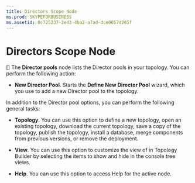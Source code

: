 ```yaml
---
title: Directors Scope Node
ms.prod: SKYPEFORBUSINESS
ms.assetid: 0c725237-2e43-4ba2-a7ad-dce0057d265f
---
```



# Directors Scope Node
[]
The **Director pools** node lists the Director pools in your topology. You can perform the following action:
  
    
    


- **New Director Pool**. Starts the **Define New Director Pool** wizard, which you use to add a new Director pool to the topology.
    
  

In addition to the Director pool options, you can perform the following general tasks:
  
    
    


- **Topology**. You can use this option to define a new topology, open an existing topology, download the current topology, save a copy of the topology, publish the topology, install a database, merge components from previous versions, or remove the deployment.
    
  
- **View**. You can use this option to customize the view of in Topology Builder by selecting the items to show and hide in the console tree views.
    
  
- **Help**. You can use this option to access Help for the active node.
    
  

